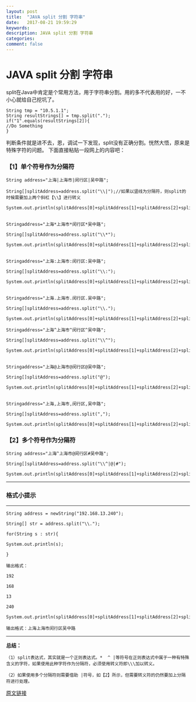 ```yaml
---
layout: post
title:  "JAVA split 分割 字符串"
date:   2017-08-21 19:59:29
keywords: 
description: JAVA split 分割 字符串
categories: 
comment: false
---
```

# JAVA split 分割 字符串

split在Java中肯定是个常用方法，用于字符串分割。用的多不代表用的好，一不小心就给自己挖坑了。

```
String tmp = "10.5.1.1";
String resultStrings[] = tmp.split(".");
if("1".equals(resultStrings[2]){
//Do Something
}
```
判断条件就是进不去，恩，调试一下发现，split没有正确分割。恍然大悟，原来是特殊字符的问题。
下面直接粘贴一段网上的内容吧：

### 【1】单个符号作为分隔符 

```
String address="上海|上海市|闵行区|吴中路";

String[]splitAddress=address.split("\\|");//如果以竖线为分隔符，则split的时候需要加上两个斜杠【\\】进行转义

System.out.println(splitAddress[0]+splitAddress[1]+splitAddress[2]+splitAddress[3]);


Stringaddress="上海*上海市*闵行区*吴中路";

String[]splitAddress=address.split("\\*");

System.out.println(splitAddress[0]+splitAddress[1]+splitAddress[2]+splitAddress[3]);


Stringaddress="上海:上海市:闵行区:吴中路";

String[]splitAddress=address.split("\\:");

System.out.println(splitAddress[0]+splitAddress[1]+splitAddress[2]+splitAddress[3]);


Stringaddress="上海.上海市.闵行区.吴中路";

String[]splitAddress=address.split("\\.");

System.out.println(splitAddress[0]+splitAddress[1]+splitAddress[2]+splitAddress[3]);

Stringaddress="上海^上海市^闵行区^吴中路";

String[]splitAddress=address.split("\\^");

System.out.println(splitAddress[0]+splitAddress[1]+splitAddress[2]+splitAddress[3]);


Stringaddress="上海@上海市@闵行区@吴中路";

String[]splitAddress=address.split("@");

System.out.println(splitAddress[0]+splitAddress[1]+splitAddress[2]+splitAddress[3]);


Stringaddress="上海,上海市,闵行区,吴中路";

String[]splitAddress=address.split(",");

System.out.println(splitAddress[0]+splitAddress[1]+splitAddress[2]+splitAddress[3]);
```

### 【2】多个符号作为分隔符

```
String address="上海^上海市@闵行区#吴中路";

String[]splitAddress=address.split("\\^|@|#");

System.out.println(splitAddress[0]+splitAddress[1]+splitAddress[2]+splitAddress[3]);
```
---
### 格式小提示
---

```
String address = newString("192.168.13.240");

String[] str = address.split("\\.");

for(String s : str){

System.out.println(s);

}

```
```
输出格式：

192

168

13

240
```
```
System.out.println(splitAddress[0]+splitAddress[1]+splitAddress[2]+splitAddress[3]);
```
```
输出格式：上海上海市闵行区吴中路
```
---


**总结：**

```
（1）split表达式，其实就是一个正则表达式。*  ^ |等符号在正则表达式中属于一种有特殊含义的字符，如果使用此种字符作为分隔符，必须使用转义符即\\\加以转义。

（2）如果使用多个分隔符则需要借助 |符号，如【2】所示，但需要转义符的仍然要加上分隔符进行处理。
```

[原文链接](http://blog.sina.com.cn/s/blog_b6487d470101g0hp.html)

